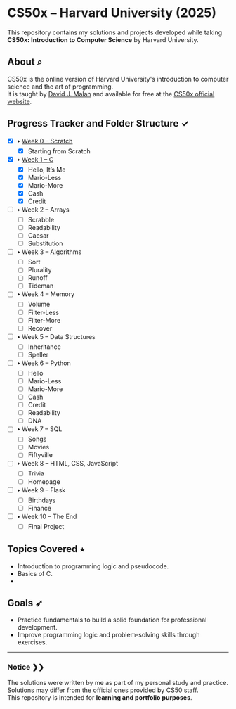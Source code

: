# CS50x – Harvard University (2025)  
This repository contains my solutions and projects developed while taking **CS50x: Introduction to Computer Science** by Harvard University.  

## About ⌕  
CS50x is the online version of Harvard University's introduction to computer science and the art of programming.  
It is taught by [David J. Malan](https://cs.harvard.edu/malan/) and available for free at the [CS50x official website](https://cs50.harvard.edu/x/).  

## Progress Tracker and Folder Structure ✓  
- [x] 🢒 [Week 0 – Scratch](week00/scratch/README.md)
  - [x] Starting from Scratch
- [x] 🢒 [Week 1 – C](week01/README.md)
  - [x] Hello, It’s Me
  - [x] Mario-Less
  - [x] Mario-More
  - [x] Cash
  - [x] Credit
- [ ] 🢒 Week 2 – Arrays
  - [ ] Scrabble
  - [ ] Readability
  - [ ] Caesar
  - [ ] Substitution
- [ ] 🢒 Week 3 – Algorithms
  - [ ] Sort
  - [ ] Plurality
  - [ ] Runoff
  - [ ] Tideman
- [ ] 🢒 Week 4 – Memory
  - [ ] Volume
  - [ ] Filter-Less
  - [ ] Filter-More
  - [ ] Recover
- [ ] 🢒 Week 5 – Data Structures
  - [ ] Inheritance
  - [ ] Speller
- [ ] 🢒 Week 6 – Python
  - [ ] Hello
  - [ ] Mario-Less
  - [ ] Mario-More
  - [ ] Cash
  - [ ] Credit
  - [ ] Readability
  - [ ] DNA
- [ ] 🢒 Week 7 – SQL
  - [ ] Songs
  - [ ] Movies
  - [ ] Fiftyville
- [ ] 🢒 Week 8 – HTML, CSS, JavaScript
  - [ ] Trivia
  - [ ] Homepage
- [ ] 🢒 Week 9 – Flask
  - [ ] Birthdays
  - [ ] Finance
- [ ] 🢒 Week 10 – The End
  - [ ] Final Project

## Topics Covered ⭑
- Introduction to programming logic and pseudocode.
- Basics of C.
-  

## Goals ➶
- Practice fundamentals to build a solid foundation for professional development.  
- Improve programming logic and problem-solving skills through exercises.  

---  

### Notice ❯❯
The solutions were written by me as part of my personal study and practice.  
Solutions may differ from the official ones provided by CS50 staff.  
This repository is intended for **learning and portfolio purposes**.  
